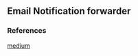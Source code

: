 ## Email Notification forwarder
### References
[medium](https://medium.com/must-know-computer-science/system-design-message-queues-245612428a22)

